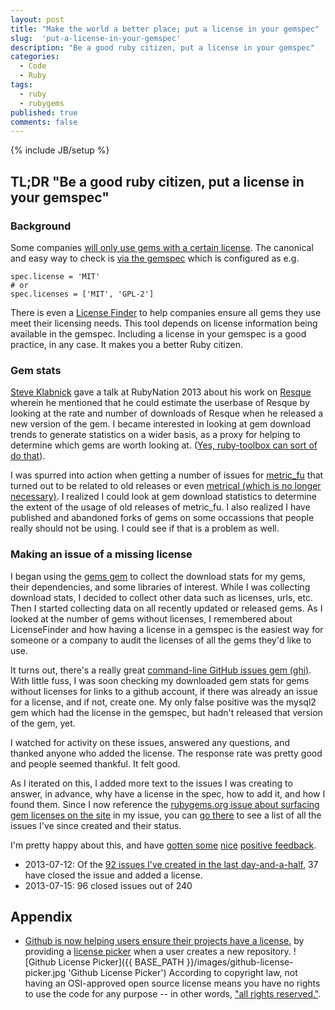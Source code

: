 ```yaml
---
layout: post
title: "Make the world a better place; put a license in your gemspec"
slug:  'put-a-license-in-your-gemspec'
description: "Be a good ruby citizen, put a license in your gemspec"
categories:
  - Code
  - Ruby
tags:
  - ruby
  - rubygems
published: true
comments: false
---
```

{% include JB/setup %}

## TL;DR "Be a good ruby citizen, put a license in your gemspec"

### Background

Some companies [will only use gems with a certain license](https://github.com/rubygems/rubygems.org/issues/363#issuecomment-5079786).
The canonical and easy way to check is [via the gemspec](http://docs.rubygems.org/read/chapter/20#license)
which is configured as e.g.

    spec.license = 'MIT'
    # or
    spec.licenses = ['MIT', 'GPL-2']

There is even a [License Finder](https://github.com/pivotal/LicenseFinder) to help companies ensure all gems they use
meet their licensing needs. This tool depends on license information being available in the gemspec.
Including a license in your gemspec is a good practice, in any case. It makes you a better Ruby citizen.

### Gem stats

[Steve Klabnick](http://steveklabnik.com/) gave a talk at RubyNation 2013 about his work on [Resque](https://github.com/resque/resque) wherein
he mentioned that he could estimate the userbase of Resque by looking at the rate and number of downloads of Resque when he released
a new version of the gem.  I became interested in looking at gem download trends to generate statistics on a wider basis, as a proxy
for helping to determine which gems are worth looking at.  ([Yes, ruby-toolbox can sort of do that](http://ruby-toolbox.com)).

I was spurred into action when getting a number of issues for [metric_fu](https://github.com/metricfu/metric_fu) that turned out to be related to
old releases or even [metrical (which is no longer necessary)](https://github.com/metricfu/metric_fu/blob/master/HISTORY.md#metricfu-300--2013-02-07).
I realized I could look at gem download statistics to determine the extent of the usage of old releases of metric_fu.  I also realized I have published
and abandoned forks of gems on some occassions that people really should not be using.  I could see if that is a problem
as well.

### Making an issue of a missing license

I began using the [gems gem](https://github.com/rubygems/gems) to collect the download stats for my gems, their dependencies,
and some libraries of interest.  While I was collecting download stats, I decided to collect other data such as licenses,
urls, etc.  Then I started collecting data on all recently updated or released gems.  As I looked at the number of gems
without licenses, I remembered about LicenseFinder and how having a license in a gemspec is the easiest way for someone or a company
to audit the licenses of all the gems they'd like to use.

It turns out, there's a really great [command-line GitHub issues gem (ghi)](https://github.com/stephencelis/ghi).  With little fuss,
I was soon checking my downloaded gem stats for gems without licenses for links to a github account, if there was already an issue
for a license, and if not, create one.  My only false positive was the mysql2 gem which had the license in the gemspec, but hadn't
released that version of the gem, yet.

I watched for activity on these issues, answered any questions, and thanked anyone who added the license. The response rate was pretty
good and people seemed thankful. It felt good.

As I iterated on this, I added more text to the issues I was creating to answer, in advance, why have a license in the spec,
how to add it, and how I found them.  Since I now reference the [rubygems.org issue about surfacing gem licenses on the site](https://github.com/rubygems/rubygems.org/issues/363#issuecomment-5079786)
in my issue, you can [go there](https://github.com/rubygems/rubygems.org/issues/363#issuecomment-5079786) to see a list of all the issues
I've since created and their status.

I'm pretty happy about this, and  have [gotten some](https://groups.google.com/d/topic/license-finder/1h319JFT8bo/discussion)
[nice](https://github.com/warwickshire/remote_partial/issues/1) [positive feedback](https://github.com/rsslldnphy/either/issues/1).

* 2013-07-12: Of the [92 issues I've created in the last day-and-a-half](https://gist.github.com/bf4/5952053#file-license_issues-txt),
 37 have closed the issue and added a license.
* 2013-07-15: 96 closed issues out of 240

## Appendix

* [Github is now helping users ensure their projects have a license.](https://www.infoworld.com/d/open-source-software/github-finally-takes-open-source-licenses-seriously-222708) by providing
  a [license picker](http://choosealicense.com/) when a user creates a new repository. ![Github License Picker]({{ BASE_PATH }}/images/github-license-picker.jpg 'Github License Picker')
  According to copyright law, not having an OSI-approved open source license means
  you have no rights to use the code for any purpose -- in other words, ["all rights reserved."](https://www.infoworld.com/d/open-source-software/github-needs-take-open-source-seriously-208046).

